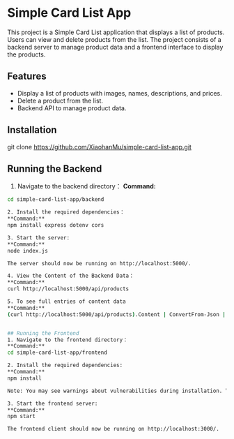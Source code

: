 # Simple Card List App
This project is a Simple Card List application that displays a list of products. Users can view and delete products from the list. The project consists of a backend server to manage product data and a frontend interface to display the products.

## Features
- Display a list of products with images, names, descriptions, and prices.
- Delete a product from the list.
- Backend API to manage product data.

## Installation
git clone https://github.com/XiaohanMu/simple-card-list-app.git

## Running the Backend
1. Navigate to the backend directory：
**Command:**
```bash
cd simple-card-list-app/backend

2. Install the required dependencies：
**Command:**
npm install express dotenv cors

3. Start the server:
**Command:**
node index.js

The server should now be running on http://localhost:5000/.

4. View the Content of the Backend Data：
**Command:**
curl http://localhost:5000/api/products

5. To see full entries of content data
**Command:**
(curl http://localhost:5000/api/products).Content | ConvertFrom-Json | Format-Table -Wrap


## Running the Frontend
1. Navigate to the frontend directory：
**Command:**
cd simple-card-list-app/frontend

2. Install the required dependencies:
**Command:**
npm install

Note: You may see warnings about vulnerabilities during installation. These should not prevent the app from running.

3. Start the frontend server:
**Command:**
npm start 

The frontend client should now be running on http://localhost:3000/.
